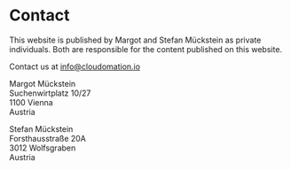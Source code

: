 # Contact

This website is published by Margot and Stefan Mückstein as private individuals. Both are responsible for the content published on this website.

Contact us at [info@cloudomation.io](mailto:info@cloudomation.io)

Margot Mückstein  
Suchenwirtplatz 10/27  
1100 Vienna  
Austria

Stefan Mückstein  
Forsthausstraße 20A  
3012 Wolfsgraben  
Austria
